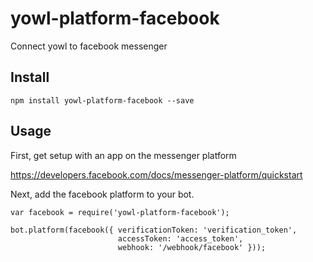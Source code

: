 # yowl-platform-facebook

Connect yowl to facebook messenger

## Install

```
npm install yowl-platform-facebook --save
```

## Usage

First, get setup with an app on the messenger platform

https://developers.facebook.com/docs/messenger-platform/quickstart

Next, add the facebook platform to your bot.

```
var facebook = require('yowl-platform-facebook');

bot.platform(facebook({ verificationToken: 'verification_token',
                        accessToken: 'access_token',
                        webhook: '/webhook/facebook' }));
```

